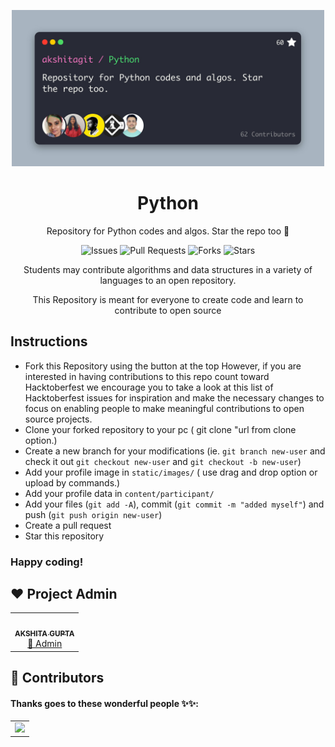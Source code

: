 <div align="center">
<p align="center"> <img src="python.jpeg" alt="feetwings" width="500" /></p>

# Python
Repository for Python codes and algos. Star the repo too 🚀

![Issues](https://img.shields.io/github/issues/akshitagit/Python)
![Pull Requests](https://img.shields.io/github/issues-pr/akshitagit/Python)
![Forks](https://img.shields.io/github/forks/akshitagit/Python)
![Stars](https://img.shields.io/github/stars/akshitagit/Python)

Students may contribute algorithms and data structures in a variety of languages to an open repository.

This Repository is meant for everyone to create code and learn to contribute to open source

</div>

## Instructions

- Fork this Repository using the button at the top		However, if you are interested in having contributions to this repo count toward Hacktoberfest we encourage you to take a look at this list of Hacktoberfest issues for inspiration and make the necessary changes to focus on enabling people to make meaningful contributions to open source projects.
- Clone your forked repository to your pc ( git clone "url from clone option.)		
- Create a new branch for your modifications (ie. `git branch new-user` and check it out `git checkout new-user` and `git checkout -b new-user`)		
- Add your profile image in `static/images/` ( use drag and drop option or upload by commands.)		
- Add your profile data in `content/participant/`		
- Add your files (`git add -A`), commit (`git commit -m "added myself"`) and push (`git push origin new-user`)		
- Create a pull request		
- Star this repository

### Happy coding!


## ❤️ Project Admin

<table>
	<tr>
		<td align="center">
			<a href="https://github.com/akshitagupta15june">
				<img src="https://avatars.githubusercontent.com/u/57909583?v=4" width="100px" alt="" />
				<br /> <sub><b>AKSHITA GUPTA</b></sub>
			</a>
			<br /> <a href="https://github.com/akshitagupta15june">
		👑 Admin
	    </a>
		</td>
	</tr>
</table>

## 🌟 Contributors

#### Thanks goes to these wonderful people ✨✨:

<table>
	<tr>
		<td>
       <a href="https://github.com/akshitagit/Python/graphs/contributors">
       <img src="https://contrib.rocks/image?repo=akshitagit/Python" />
       </a>
		</td>
	</tr>
</table>
